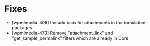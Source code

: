 # Fixes
* [wpmlmedia-495] Include texts for attachments in the translation packages
* [wpmlmedia-473] Remove "attachment_link" and "get_sample_permalink" filters which are already in Core